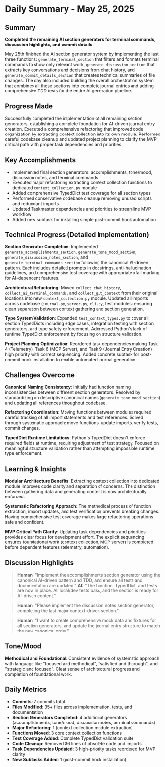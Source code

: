 # Daily Summary - May 25, 2025

## Summary

**Completed the remaining AI section generators for terminal commands, discussion highlights, and commit details**

May 25th finished the AI section generator system by implementing the last three functions: `generate_terminal_section` that filters and formats terminal commands to show only relevant work, `generate_discussion_section` that extracts key conversations and decisions from chat history, and `generate_commit_details_section` that creates technical summaries of file changes. The day also included building the overall orchestration system that combines all these sections into complete journal entries and adding comprehensive TDD tests for the entire AI generation pipeline.

## Progress Made
Successfully completed the implementation of all remaining section generators, establishing a complete foundation for AI-driven journal entry creation. Executed a comprehensive refactoring that improved code organization by extracting context collection into its own module. Performed careful codebase cleanup and updated project planning to clarify the MVP critical path with proper task dependencies and priorities.

## Key Accomplishments
- Implemented final section generators: accomplishments, tone/mood, discussion notes, and terminal commands
- Executed major refactoring extracting context collection functions to dedicated `context_collection.py` module
- Added comprehensive TypedDict test coverage for all section types
- Performed conservative codebase cleanup removing unused scripts and redundant imports
- Updated Taskmaster dependencies and priorities to streamline MVP workflow
- Added new subtask for installing simple post-commit hook automation

## Technical Progress (Detailed Implementation)
**Section Generator Completion**: Implemented `generate_accomplishments_section`, `generate_tone_mood_section`, `generate_discussion_notes_section`, and `generate_terminal_commands_section` following the canonical AI-driven pattern. Each includes detailed prompts in docstrings, anti-hallucination guidelines, and comprehensive test coverage with appropriate xfail marking for AI-dependent features.

**Architectural Refactoring**: Moved `collect_chat_history`, `collect_ai_terminal_commands`, and `collect_git_context` from their original locations into new `context_collection.py` module. Updated all imports across codebase (`journal.py`, `server.py`, `cli.py`, test modules) ensuring clean separation between context gathering and section generation.

**Type System Validation**: Expanded `test_context_types.py` to cover all section TypedDicts including edge cases, integration testing with section generators, and type safety enforcement. Addressed Python's lack of runtime TypedDict enforcement by focusing on structure validation.

**Project Planning Optimization**: Reordered task dependencies making Task 4 (Telemetry), Task 6 (MCP Server), and Task 9 (Journal Entry Creation) high priority with correct sequencing. Added concrete subtask for post-commit hook installation to enable automated journal generation.

## Challenges Overcome
**Canonical Naming Consistency**: Initially had function naming inconsistencies between different section generators. Resolved by standardizing on descriptive canonical names (`generate_tone_mood_section`) and updating all references throughout codebase.

**Refactoring Coordination**: Moving functions between modules required careful tracking of all import statements and test references. Solved through systematic approach: move functions, update imports, verify tests, commit changes.

**TypedDict Runtime Limitations**: Python's TypedDict doesn't enforce required fields at runtime, requiring adjustment of test strategy. Focused on meaningful structure validation rather than attempting impossible runtime type enforcement.

## Learning & Insights
**Modular Architecture Benefits**: Extracting context collection into dedicated module improves code clarity and separation of concerns. The distinction between gathering data and generating content is now architecturally enforced.

**Systematic Refactoring Approach**: The methodical process of function extraction, import updates, and test verification prevents breaking changes. Having comprehensive test coverage makes large refactoring operations safe and confident.

**MVP Critical Path Clarity**: Updating task dependencies and priorities provides clear focus for development effort. The explicit sequencing ensures foundational work (context collection, MCP server) is completed before dependent features (telemetry, automation).

## Discussion Highlights
> **Human:** "Implement the accomplishments section generator using the canonical AI-driven pattern and TDD, and ensure all tests and documentation are updated."
> **AI:** "The function, TypedDict, and tests are now in place. All local/dev tests pass, and the section is ready for AI-driven content."

> **Human:** "Please implement the discussion notes section generator, completing the last major context-driven section."

> **Human:** "I want to create comprehensive mock data and fixtures for all section generators, and update the journal entry structure to match the new canonical order."

## Tone/Mood
**Methodical and Foundational**: Consistent evidence of systematic approach with language like "focused and methodical", "satisfied and thorough", and "strategic and focused". Clear sense of architectural progress and completion of foundational work.

## Daily Metrics
- **Commits**: 7 commits total
- **Files Modified**: 35+ files across implementation, tests, and documentation
- **Section Generators Completed**: 4 additional generators (accomplishments, tone/mood, discussion notes, terminal commands)
- **Major Refactoring**: 1 (context collection module extraction)
- **Functions Moved**: 3 core context collection functions
- **Test Coverage Added**: Complete TypedDict validation suite
- **Code Cleanup**: Removed 86 lines of obsolete code and imports
- **Task Dependencies Updated**: 3 high-priority tasks reordered for MVP clarity
- **New Subtasks Added**: 1 (post-commit hook installation) 